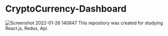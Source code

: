 # CryptoCurrency-Dashboard

![Screenshot 2022-01-26 140847](https://user-images.githubusercontent.com/79175009/151230290-a3f50329-f210-46b6-b061-9df54fe86522.png)
This repository was created for studying React.js, Redux, Api.
